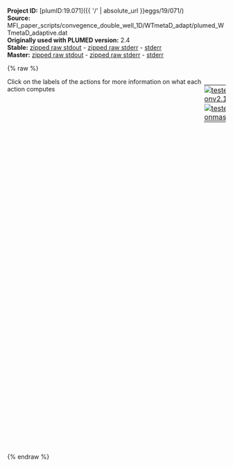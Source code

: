 **Project ID:** [plumID:19.071]({{ '/' | absolute_url }}eggs/19/071/)  
**Source:** MFI_paper_scripts/convegence_double_well_1D/WTmetaD_adapt/plumed_WTmetaD_adaptive.dat  
**Originally used with PLUMED version:** 2.4  
**Stable:** [zipped raw stdout](plumed_WTmetaD_adaptive.dat.plumed.stdout.txt.zip) - [zipped raw stderr](plumed_WTmetaD_adaptive.dat.plumed.stderr.txt.zip) - [stderr](plumed_WTmetaD_adaptive.dat.plumed.stderr)  
**Master:** [zipped raw stdout](plumed_WTmetaD_adaptive.dat.plumed_master.stdout.txt.zip) - [zipped raw stderr](plumed_WTmetaD_adaptive.dat.plumed_master.stderr.txt.zip) - [stderr](plumed_WTmetaD_adaptive.dat.plumed_master.stderr)  

{% raw %}
<div style="width: 100%; float:left">
<div style="width: 90%; float:left" id="value_details_data/MFI_paper_scripts/convegence_double_well_1D/WTmetaD_adapt/plumed_WTmetaD_adaptive.dat"> Click on the labels of the actions for more information on what each action computes </div>
<div style="width: 10%; float:left"><table><tr><td style="padding:1px"><a href="plumed_WTmetaD_adaptive.dat.plumed.stderr"><img src="https://img.shields.io/badge/v2.10-failed-red.svg" alt="tested onv2.10" /></a></td></tr><tr><td style="padding:1px"><a href="plumed_WTmetaD_adaptive.dat.plumed_master.stderr"><img src="https://img.shields.io/badge/master-failed-red.svg" alt="tested onmaster" /></a></td></tr></table></div></div>
<pre style="width=97%;">
<b name="data/MFI_paper_scripts/convegence_double_well_1D/WTmetaD_adapt/plumed_WTmetaD_adaptive.datp" onclick='showPath("data/MFI_paper_scripts/convegence_double_well_1D/WTmetaD_adapt/plumed_WTmetaD_adaptive.dat","data/MFI_paper_scripts/convegence_double_well_1D/WTmetaD_adapt/plumed_WTmetaD_adaptive.datp","data/MFI_paper_scripts/convegence_double_well_1D/WTmetaD_adapt/plumed_WTmetaD_adaptive.datp","brown")'>p</b>: <span class="plumedtooltip" style="color:green">DISTANCE<span class="right">Calculate the distance between a pair of atoms. <a href="https://www.plumed.org/doc-master/user-doc/html/_d_i_s_t_a_n_c_e.html" style="color:green">More details</a><i></i></span></span> <span class="plumedtooltip">ATOMS<span class="right">the pair of atom that we are calculating the distance between<i></i></span></span>=1,2 <span class="plumedtooltip">COMPONENTS<span class="right"> calculate the x, y and z components of the distance separately and store them as label<i></i></span></span>
<span style="display:none;" id="data/MFI_paper_scripts/convegence_double_well_1D/WTmetaD_adapt/plumed_WTmetaD_adaptive.datp">The DISTANCE action with label <b>p</b> calculates the following quantities:<table  align="center" frame="void" width="95%" cellpadding="5%"><tr><td width="5%"><b> Quantity </b>  </td><td><b> Description </b> </td></tr><tr><td width="5%">p.x</td><td>the x-component of the vector connecting the two atoms</td></tr><tr><td width="5%">p.y</td><td>the y-component of the vector connecting the two atoms</td></tr><tr><td width="5%">p.z</td><td>the z-component of the vector connecting the two atoms</td></tr><tr><td width="5%">p.value</td><td>the DISTANCE between this pair of atoms</td></tr></table></span><b name="data/MFI_paper_scripts/convegence_double_well_1D/WTmetaD_adapt/plumed_WTmetaD_adaptive.datff" onclick='showPath("data/MFI_paper_scripts/convegence_double_well_1D/WTmetaD_adapt/plumed_WTmetaD_adaptive.dat","data/MFI_paper_scripts/convegence_double_well_1D/WTmetaD_adapt/plumed_WTmetaD_adaptive.datff","data/MFI_paper_scripts/convegence_double_well_1D/WTmetaD_adapt/plumed_WTmetaD_adaptive.datff","brown")'>ff</b>: <span class="plumedtooltip" style="color:green">MATHEVAL<span class="right">An alias to the CUSTOM function that can also be used to calaculate combinations of variables using a custom expression. <a href="https://www.plumed.org/doc-master/user-doc/html/_m_a_t_h_e_v_a_l.html" style="color:green">More details</a><i></i></span></span> <span class="plumedtooltip">ARG<span class="right">the values input to this function<i></i></span></span>=<b name="data/MFI_paper_scripts/convegence_double_well_1D/WTmetaD_adapt/plumed_WTmetaD_adaptive.datp">p.x</b> <span class="plumedtooltip">PERIODIC<span class="right">if the output of your function is periodic then you should specify the periodicity of the function<i></i></span></span>=NO <span class="plumedtooltip">FUNC<span class="right">the function you wish to evaluate<i></i></span></span>=(-5*x^2+x^4)
<span style="display:none;" id="data/MFI_paper_scripts/convegence_double_well_1D/WTmetaD_adapt/plumed_WTmetaD_adaptive.datff">The MATHEVAL action with label <b>ff</b> calculates the following quantities:<table  align="center" frame="void" width="95%" cellpadding="5%"><tr><td width="5%"><b> Quantity </b>  </td><td><b> Description </b> </td></tr><tr><td width="5%">ff.value</td><td>an arbitrary function</td></tr></table></span><b name="data/MFI_paper_scripts/convegence_double_well_1D/WTmetaD_adapt/plumed_WTmetaD_adaptive.datbb" onclick='showPath("data/MFI_paper_scripts/convegence_double_well_1D/WTmetaD_adapt/plumed_WTmetaD_adaptive.dat","data/MFI_paper_scripts/convegence_double_well_1D/WTmetaD_adapt/plumed_WTmetaD_adaptive.datbb","data/MFI_paper_scripts/convegence_double_well_1D/WTmetaD_adapt/plumed_WTmetaD_adaptive.datbb","brown")'>bb</b>: <span class="plumedtooltip" style="color:green">BIASVALUE<span class="right">Takes the value of one variable and use it as a bias <a href="https://www.plumed.org/doc-master/user-doc/html/_b_i_a_s_v_a_l_u_e.html" style="color:green">More details</a><i></i></span></span> <span class="plumedtooltip">ARG<span class="right">the labels of the scalar/vector arguments whose values will be used as a bias on the system<i></i></span></span>=<b name="data/MFI_paper_scripts/convegence_double_well_1D/WTmetaD_adapt/plumed_WTmetaD_adaptive.datff">ff</b>

<span style="display:none;" id="data/MFI_paper_scripts/convegence_double_well_1D/WTmetaD_adapt/plumed_WTmetaD_adaptive.datbb">The BIASVALUE action with label <b>bb</b> calculates the following quantities:<table  align="center" frame="void" width="95%" cellpadding="5%"><tr><td width="5%"><b> Quantity </b>  </td><td><b> Description </b> </td></tr><tr><td width="5%">bb.bias</td><td>the instantaneous value of the bias potential</td></tr><tr><td width="5%">bb._bias</td><td>one or multiple instances of this quantity can be referenced elsewhere in the input file</td></tr></table></span><span class="plumedtooltip" style="color:green">METAD<span class="right">Used to performed metadynamics on one or more collective variables. <a href="https://www.plumed.org/doc-master/user-doc/html/_m_e_t_a_d.html" style="color:green">More details</a><i></i></span></span> <span class="plumedtooltip">ARG<span class="right">the labels of the scalars on which the bias will act<i></i></span></span>=<b name="data/MFI_paper_scripts/convegence_double_well_1D/WTmetaD_adapt/plumed_WTmetaD_adaptive.datp">p.x</b> <span class="plumedtooltip">SIGMA<span class="right">the widths of the Gaussian hills<i></i></span></span>=50 <span class="plumedtooltip">HEIGHT<span class="right">the heights of the Gaussian hills<i></i></span></span>=0.1 <span class="plumedtooltip">PACE<span class="right">the frequency for hill addition<i></i></span></span>=500 <span class="plumedtooltip">BIASFACTOR<span class="right">use well tempered metadynamics and use this bias factor<i></i></span></span>=5 <span class="plumedtooltip">ADAPTIVE<span class="right">use a geometric (=GEOM) or diffusion (=DIFF) based hills width scheme<i></i></span></span>=DIFF <span class="plumedtooltip">LABEL<span class="right">a label for the action so that its output can be referenced in the input to other actions<i></i></span></span>=<b name="data/MFI_paper_scripts/convegence_double_well_1D/WTmetaD_adapt/plumed_WTmetaD_adaptive.datmetad" onclick='showPath("data/MFI_paper_scripts/convegence_double_well_1D/WTmetaD_adapt/plumed_WTmetaD_adaptive.dat","data/MFI_paper_scripts/convegence_double_well_1D/WTmetaD_adapt/plumed_WTmetaD_adaptive.datmetad","data/MFI_paper_scripts/convegence_double_well_1D/WTmetaD_adapt/plumed_WTmetaD_adaptive.datmetad","brown")'>metad</b> <span class="plumedtooltip">TEMP<span class="right">the system temperature - this is only needed if you are doing well-tempered metadynamics<i></i></span></span>=120 <span class="plumedtooltip">GRID_MIN<span class="right">the lower bounds for the grid<i></i></span></span>=-2.7 <span class="plumedtooltip">GRID_MAX<span class="right">the upper bounds for the grid<i></i></span></span>=2.7 <span class="plumedtooltip">GRID_BIN<span class="right">the number of bins for the grid<i></i></span></span>=500 

<span style="color:blue" class="comment">#METAD ARG=p.x SIGMA=0.1 HEIGHT=0.01 PACE=500 LABEL=metad </span>

<br/><span style="display:none;" id="data/MFI_paper_scripts/convegence_double_well_1D/WTmetaD_adapt/plumed_WTmetaD_adaptive.datmetad">The METAD action with label <b>metad</b> calculates the following quantities:<table  align="center" frame="void" width="95%" cellpadding="5%"><tr><td width="5%"><b> Quantity </b>  </td><td><b> Description </b> </td></tr><tr><td width="5%">metad.bias</td><td>the instantaneous value of the bias potential</td></tr></table></span><span class="plumedtooltip" style="color:green">PRINT<span class="right">Print quantities to a file. <a href="https://www.plumed.org/doc-master/user-doc/html/_p_r_i_n_t.html" style="color:green">More details</a><i></i></span></span> <span class="plumedtooltip">FILE<span class="right">the name of the file on which to output these quantities<i></i></span></span>=position <span class="plumedtooltip">ARG<span class="right">the labels of the values that you would like to print to the file<i></i></span></span>=<b name="data/MFI_paper_scripts/convegence_double_well_1D/WTmetaD_adapt/plumed_WTmetaD_adaptive.datp">p.x</b>
</pre>
{% endraw %}
